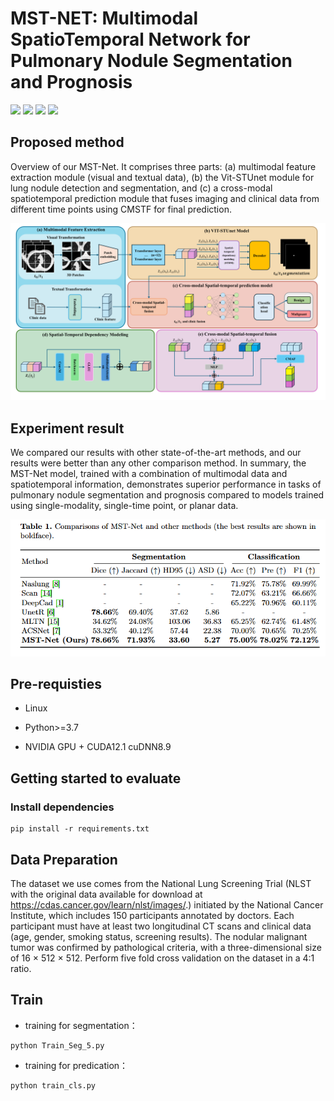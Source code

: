 # MST-NET: Multimodal SpatioTemporal Network for Pulmonary Nodule Segmentation and Prognosis

![](https://img.shields.io/badge/-Github-181717?style=flat-square&logo=Github&logoColor=FFFFFF)
![](https://img.shields.io/badge/-Awesome-FC60A8?style=flat-square&logo=Awesome&logoColor=FFFFFF)
![](https://img.shields.io/badge/-Python-3776AB?style=flat-square&logo=Python&logoColor=FFFFFF)
![](https://img.shields.io/badge/-Pytorch-EE4C2C?style=flat-square&logo=Pytorch&logoColor=FFFFFF)

## Proposed method
Overview of our MST-Net. It comprises three parts: (a) multimodal feature extraction module (visual and textual data), (b) the Vit-STUnet module for lung nodule detection and segmentation, and (c) a cross-modal spatiotemporal prediction module that fuses imaging and clinical data from different time points using CMSTF for final prediction.

![image](image/model.png)

## Experiment result
We compared our results with other state-of-the-art methods, and our results were better than any other comparison method. In summary, the MST-Net model, trained with a combination of multimodal data and spatiotemporal information, demonstrates superior performance in tasks of pulmonary nodule segmentation and prognosis compared to models trained using single-modality, single-time point, or planar data.

![image](image/result.png)

## Pre-requisties
* Linux

* Python>=3.7

* NVIDIA GPU + CUDA12.1 cuDNN8.9

## Getting started to evaluate
### Install dependencies
```
pip install -r requirements.txt
```

## Data Preparation
The dataset we use comes from the National Lung Screening Trial (NLST with the original data available for download at https://cdas.cancer.gov/learn/nlst/images/.) initiated by the National Cancer Institute, which includes 150 participants annotated by doctors. Each participant must have at least two longitudinal CT scans and clinical data (age, gender, smoking status, screening results). The nodular malignant tumor was confirmed by pathological criteria, with a three-dimensional size of 16 × 512 × 512. Perform five fold cross validation on the dataset in a 4:1 ratio.

## Train
* training for segmentation：
```
python Train_Seg_5.py
``` 
* training for predication：
```
python train_cls.py
``` 
